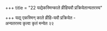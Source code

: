 +++
title = "22 यद्येकस्मिन्काले व्रीहियवौ प्रक्रियेतान्यतरस्य"

+++
यद्य् एकस्मिन् काले व्रीहि-यवौ प्रक्रियेत -  
अन्यतरस्य कृत्वा कृतं मन्येत २२